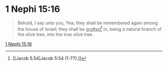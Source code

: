 # 1 Nephi 15:16

> Behold, I say unto you, Yea; they shall be remembered again among the house of Israel; they shall be <u>grafted</u>[^a] in, being a natural branch of the olive tree, into the true olive tree.

[1 Nephi 15:16](https://www.churchofjesuschrist.org/study/scriptures/bofm/1-ne/15?lang=eng&id=p16#p16)


[^a]: [[Jacob 5.54|Jacob 5:54 (1-77).]]
